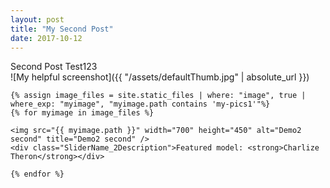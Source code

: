 ```yaml
---
layout: post
title: "My Second Post"
date: 2017-10-12
---
```



Second Post Test123
<br>
![My helpful screenshot]({{ "/assets/defaultThumb.jpg" | absolute_url }})
<br>

<div id="slider_container_2">
  <div id="SliderName_2">
    
    {% assign image_files = site.static_files | where: "image", true | where_exp: "myimage", "myimage.path contains 'my-pics1'"%}
    {% for myimage in image_files %}
    
    <img src="{{ myimage.path }}" width="700" height="450" alt="Demo2 second" title="Demo2 second" />
    <div class="SliderName_2Description">Featured model: <strong>Charlize Theron</strong></div>

    {% endfor %}
  </div>
  <div id="SliderNameNavigation_2"></div>
</div>


<script type="text/javascript">
  effectsDemo2 = 'rain,stairs,fade';
  var demoSlider_2 = Sliderman.slider({container: 'SliderName_2', width: 700, height: 450, effects: effectsDemo2,
    display: {
      autoplay: 3000,
      loading: {background: '#000000', opacity: 0.5, image: '{{ "/assets/sliderman/loading.gif" | absolute_url }}'},
      buttons: {hide: true, opacity: 1, prev: {className: 'SliderNamePrev_2', label: ''}, next: {className: 'SliderNameNext_2', label: ''}},
      description: {hide: true, background: '#000000', opacity: 0.4, height: 50, position: 'bottom'},
      navigation: {container: 'SliderNameNavigation_2', label: '<img src="{{ "/assets/sliderman/clear.gif" | absolute_url }}" />'}
    }
  });
</script>
